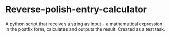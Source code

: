 # Reverse-polish-entry-calculator
A python script that receives a string as input - a mathematical expression in the postfix form, calculates and outputs the result. Created as a test task.
